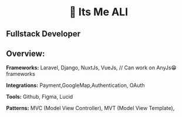 <h1 style="text-align: center;">🤝 Its Me ALI</h1>   


## Fullstack Developer

## Overview:

**Frameworks:** Laravel, Django, NuxtJs, VueJs,  // Can work on AnyJs😁 frameworks

**Integrations:** Payment,GoogleMap,Authentication, OAuth

**Tools:** Github, Figma, Lucid

**Patterns:** MVC (Model View Controller), MVT (Model View Template),
